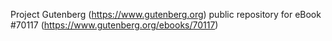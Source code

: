 Project Gutenberg (https://www.gutenberg.org) public repository for
eBook #70117 (https://www.gutenberg.org/ebooks/70117)
